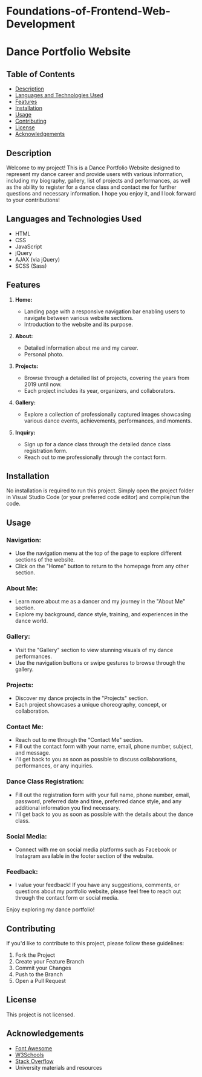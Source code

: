 # Foundations-of-Frontend-Web-Development

# Dance Portfolio Website

## Table of Contents

- [Description](#description)
- [Languages and Technologies Used](#languages-and-technologies-used)
- [Features](#features)
- [Installation](#installation)
- [Usage](#usage)
- [Contributing](#contributing)
- [License](#license)
- [Acknowledgements](#acknowledgements)

## Description

Welcome to my project! This is a Dance Portfolio Website designed to represent my dance career and provide users with various information, including my biography, gallery, list of projects and performances, as well as the ability to register for a dance class and contact me for further questions and necessary information. I hope you enjoy it, and I look forward to your contributions!

## Languages and Technologies Used

- HTML
- CSS
- JavaScript
- jQuery
- AJAX (via jQuery)
- SCSS (Sass)

## Features

1. **Home:**
   - Landing page with a responsive navigation bar enabling users to navigate between various website sections.
   - Introduction to the website and its purpose.
    
2. **About:**
   - Detailed information about me and my career.
   - Personal photo.
    
3. **Projects:**
   - Browse through a detailed list of projects, covering the years from 2019 until now.
   - Each project includes its year, organizers, and collaborators.
    
4. **Gallery:**
   - Explore a collection of professionally captured images showcasing various dance events, achievements, performances, and moments.
    
5. **Inquiry:**
   - Sign up for a dance class through the detailed dance class registration form.
   - Reach out to me professionally through the contact form.

## Installation

No installation is required to run this project. Simply open the project folder in Visual Studio Code (or your preferred code editor) and compile/run the code.

## Usage

### Navigation:
- Use the navigation menu at the top of the page to explore different sections of the website.
- Click on the "Home" button to return to the homepage from any other section.

### About Me:
- Learn more about me as a dancer and my journey in the "About Me" section.
- Explore my background, dance style, training, and experiences in the dance world.

### Gallery:
- Visit the "Gallery" section to view stunning visuals of my dance performances.
- Use the navigation buttons or swipe gestures to browse through the gallery.

### Projects:
- Discover my dance projects in the "Projects" section.
- Each project showcases a unique choreography, concept, or collaboration.

### Contact Me:
- Reach out to me through the "Contact Me" section.
- Fill out the contact form with your name, email, phone number, subject, and message.
- I'll get back to you as soon as possible to discuss collaborations, performances, or any inquiries.

### Dance Class Registration:
- Fill out the registration form with your full name, phone number, email, password, preferred date and time, preferred dance style, and any additional information you find necessary.
- I'll get back to you as soon as possible with the details about the dance class.

### Social Media:
- Connect with me on social media platforms such as Facebook or Instagram available in the footer section of the website.

### Feedback:
- I value your feedback! If you have any suggestions, comments, or questions about my portfolio website, please feel free to reach out through the contact form or social media.

Enjoy exploring my dance portfolio!

## Contributing

If you'd like to contribute to this project, please follow these guidelines:

1. Fork the Project
2. Create your Feature Branch
3. Commit your Changes
4. Push to the Branch
5. Open a Pull Request

## License

This project is not licensed.

## Acknowledgements

- [Font Awesome](https://fontawesome.com/)
- [W3Schools](https://www.w3schools.com/)
- [Stack Overflow](https://stackoverflow.com/)
- University materials and resources
